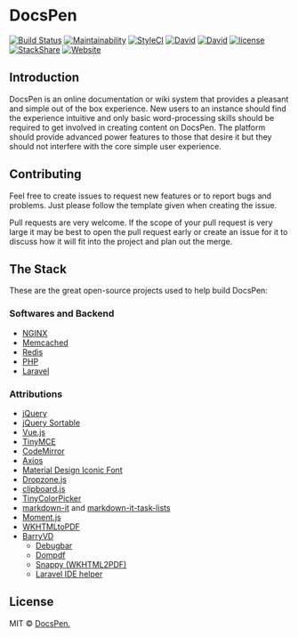 # DocsPen

[![Build Status](https://travis-ci.org/DocsPen/Platform.svg?branch=master)](https://travis-ci.org/DocsPen/Platform)
[![Maintainability](https://api.codeclimate.com/v1/badges/5aeeae9df8b7eb42f21f/maintainability)](https://codeclimate.com/github/DocsPen/Platform/maintainability)
[![StyleCI](https://styleci.io/repos/115519619/shield?branch=master)](https://styleci.io/repos/115519619)
[![David](https://img.shields.io/david/DocsPen/Platform.svg)](https://david-dm.org/DocsPen/Platform?view=list)
[![David](https://img.shields.io/david/dev/DocsPen/Platform.svg)](https://david-dm.org/DocsPen/Platform?type=dev&view=list)
[![license](https://img.shields.io/github/license/DocsPen/Platform.svg)](https://github.com/DocsPen/Platform/blob/master/LICENSE)
[![StackShare](https://img.shields.io/badge/tech-stack-0690fa.svg?style=flat)](https://stackshare.io/docspen/docspen)
[![Website](https://img.shields.io/website-up-down-green-red/https/docspen.ga.svg?label=DocsPen%20Platform%20is)](https://docspen.ga)

## Introduction

DocsPen is an online documentation or wiki system that provides a pleasant and simple out of the box experience. New users to an instance should find the experience intuitive and only basic word-processing skills should be required to get involved in creating content on DocsPen. The platform should provide advanced power features to those that desire it but they should not interfere with the core simple user experience.

## Contributing

Feel free to create issues to request new features or to report bugs and problems. Just please follow the template given when creating the issue.

Pull requests are very welcome. If the scope of your pull request is very large it may be best to open the pull request early or create an issue for it to discuss how it will fit into the project and plan out the merge.

## The Stack

These are the great open-source projects used to help build DocsPen:

### Softwares and Backend
* [NGINX](https://nginx.org)
* [Memcached](https://memcached.org/)
* [Redis](https://redis.io)
* [PHP](https://php.net)
* [Laravel](https://laravel.com/)

### Attributions
* [jQuery](https://jquery.com/)
* [jQuery Sortable](https://johnny.github.io/jquery-sortable/)
* [Vue.js](http://vuejs.org/)
* [TinyMCE](https://www.tinymce.com/)
* [CodeMirror](https://codemirror.net)
* [Axios](https://github.com/mzabriskie/axios)
* [Material Design Iconic Font](http://zavoloklom.github.io/material-design-iconic-font/icons.html)
* [Dropzone.js](http://www.dropzonejs.com/)
* [clipboard.js](https://clipboardjs.com/)
* [TinyColorPicker](http://www.dematte.at/tinyColorPicker/index.html)
* [markdown-it](https://github.com/markdown-it/markdown-it) and [markdown-it-task-lists](https://github.com/revin/markdown-it-task-lists)
* [Moment.js](http://momentjs.com/)
* [WKHTMLtoPDF](http://wkhtmltopdf.org/index.html)
* [BarryVD](https://github.com/barryvdh)
    * [Debugbar](https://github.com/barryvdh/laravel-debugbar)
    * [Dompdf](https://github.com/barryvdh/laravel-dompdf)
    * [Snappy (WKHTML2PDF)](https://github.com/barryvdh/laravel-snappy)
    * [Laravel IDE helper](https://github.com/barryvdh/laravel-ide-helper)

## License
MIT © [DocsPen.](https://docspen.com)
